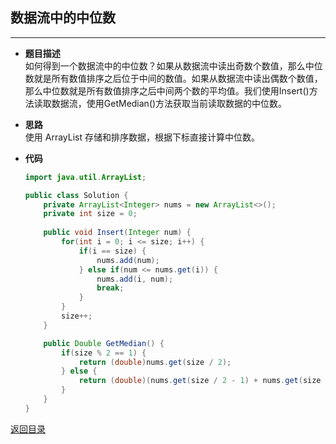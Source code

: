 ## **数据流中的中位数**
-----------------------
* **题目描述**  
如何得到一个数据流中的中位数？如果从数据流中读出奇数个数值，那么中位数就是所有数值排序之后位于中间的数值。如果从数据流中读出偶数个数值，那么中位数就是所有数值排序之后中间两个数的平均值。我们使用Insert()方法读取数据流，使用GetMedian()方法获取当前读取数据的中位数。
* **思路**  
使用 ArrayList 存储和排序数据，根据下标直接计算中位数。
* **代码** 

    ``` java
    import java.util.ArrayList;

    public class Solution {
        private ArrayList<Integer> nums = new ArrayList<>();
        private int size = 0;
        
        public void Insert(Integer num) {
            for(int i = 0; i <= size; i++) {
                if(i == size) {
                    nums.add(num);
                } else if(num <= nums.get(i)) {
                    nums.add(i, num);
                    break;
                }
            }
            size++;
        }

        public Double GetMedian() {
            if(size % 2 == 1) {
                return (double)nums.get(size / 2);
            } else {
                return (double)(nums.get(size / 2 - 1) + nums.get(size / 2)) / 2.0;
            }
        }
    }
    ```

[返回目录](https://maxwell-l.github.io/WriteSomething/something/swordoffer)